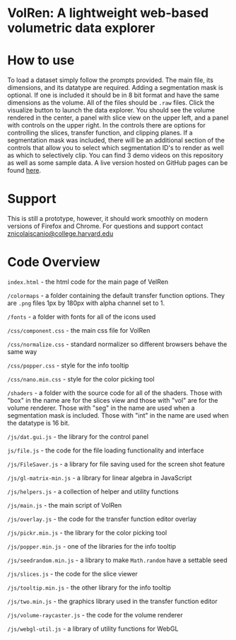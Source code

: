 # VolRen: A lightweight web-based volumetric data explorer


# How to use

To load a dataset simply follow the prompts provided. The main file, its dimensions, and its datatype are required. Adding a segmentation mask is optional. If one is included it should be in 8 bit format and have the same dimensions as the volume. All of the files should be `.raw` files. Click the visualize button to launch the data explorer. You should see the volume rendered in the center, a panel with slice view on the upper left, and a panel with controls on the upper right. In the controls there are options for controlling the slices, transfer function, and clipping planes. If a segmentation mask was included, there will be an additional section of the controls that allow you to select which segmentation ID's to render as well as which to selectively clip. You can find 3 demo videos on this repository as well as some sample data. A live version hosted on GitHub pages can be found [here](https://johanna-b.github.io/VisWeb/index.html).

# Support

This is still a prototype, however, it should work smoothly on modern versions of Firefox and Chrome. For questions and support contact znicolaiscanio@college.harvard.edu

# Code Overview

`index.html` - the html code for the main page of VelRen

`/colormaps` - a folder containing the default transfer function options. They are `.png` files 1px by 180px with alpha channel set to 1.

`/fonts` - a folder with fonts for all of the icons used

`/css/component.css` - the main css file for VolRen

`/css/normalize.css` - standard normalizer so different browsers behave the same way

`/css/popper.css` - style for the info tooltip

`/css/nano.min.css` - style for the color picking tool

`/shaders` - a folder with the source code for all of the shaders. Those with "box" in the name are for the slices view and those with "vol" are for the volume renderer. Those with "seg" in the name are used when a segmentation mask is included. Those with "int" in the name are used when the datatype is 16 bit.

`/js/dat.gui.js` - the library for the control panel

`js/file.js` - the code for the file loading functionality and interface

`/js/FileSaver.js` - a library for file saving used for the screen shot feature

`/js/gl-matrix-min.js` - a library for linear algebra in JavaScript

`/js/helpers.js` - a collection of helper and utility functions

`/js/main.js` - the main script of VolRen

`/js/overlay.js` - the code for the transfer function editor overlay

`/js/pickr.min.js` - the library for the color picking tool

`/js/popper.min.js` - one of the libraries for the info tooltip

`/js/seedrandom.min.js` - a library to make `Math.random` have a settable seed

`/js/slices.js` - the code for the slice viewer

`/js/tooltip.min.js` - the other library for the info tooltip

`/js/two.min.js` - the graphics library used in the transfer function editor

`/js/volume-raycaster.js` - the code for the volume renderer

`/js/webgl-util.js` - a library of utility functions for WebGL

